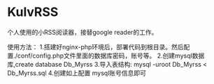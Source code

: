 KulvRSS
=======

个人使用的小RSS阅读器，接替google reader的工作。

使用方法：
    1.搭建好nginx-php环境后，部署代码到根目录。然后配置./conf/config.php文件里面的数据库密码，账号等。
    2.创建mysql数据库,create database Db_Myrss
    3.导入表结构: mysql -uroot Db_Myrss < Db_Myrss.sql
    4.创建如上配置 mysql账号信息即可
